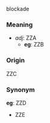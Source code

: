 blockade
### Meaning
+ _adj_: ZZA
	+ __eg__: ZZB

### Origin

ZZC

### Synonym

__eg__: ZZD

+ ZZE



